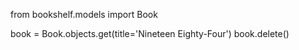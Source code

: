 from bookshelf.models import Book

book = Book.objects.get(title='Nineteen Eighty-Four') book.delete()